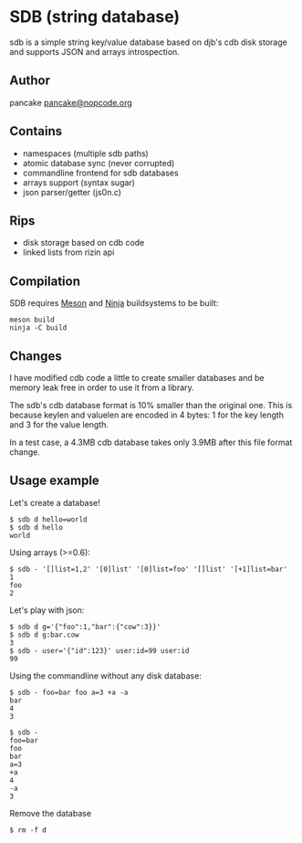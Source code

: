 SDB (string database)
=====================

sdb is a simple string key/value database based on djb's cdb
disk storage and supports JSON and arrays introspection.

Author
------
pancake <pancake@nopcode.org>

Contains
--------
* namespaces (multiple sdb paths)
* atomic database sync (never corrupted)
* commandline frontend for sdb databases
* arrays support (syntax sugar)
* json parser/getter (js0n.c)

Rips
----
* disk storage based on cdb code
* linked lists from rizin api

Compilation
-----------
SDB requires [Meson](https://mesonbuild.com/) and [Ninja](https://ninja-build.org/) buildsystems to be built:
```
meson build
ninja -C build
```

Changes
-------
I have modified cdb code a little to create smaller databases and
be memory leak free in order to use it from a library.

The sdb's cdb database format is 10% smaller than the original
one. This is because keylen and valuelen are encoded in 4 bytes:
1 for the key length and 3 for the value length.

In a test case, a 4.3MB cdb database takes only 3.9MB after this
file format change.

Usage example
-------------
Let's create a database!
```
$ sdb d hello=world
$ sdb d hello
world
```
Using arrays (>=0.6):
```
$ sdb - '[]list=1,2' '[0]list' '[0]list=foo' '[]list' '[+1]list=bar'
1
foo
2
```
Let's play with json:
```
$ sdb d g='{"foo":1,"bar":{"cow":3}}'
$ sdb d g:bar.cow
3
$ sdb - user='{"id":123}' user:id=99 user:id
99
```
Using the commandline without any disk database:
```
$ sdb - foo=bar foo a=3 +a -a
bar
4
3
```
```
$ sdb -
foo=bar
foo
bar
a=3
+a
4
-a
3
```
Remove the database
```
$ rm -f d
```
